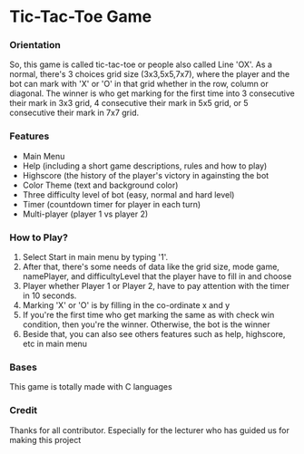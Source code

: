 # Tic-Tac-Toe Game
### Orientation
So, this game is called tic-tac-toe or people also called Line 'OX'. As a normal, there's 3 choices grid size (3x3,5x5,7x7), where the player and the bot can mark with 'X' or 'O' in that grid whether in the row, column or diagonal. The winner is who get marking for the first time into 3 consecutive their mark in 3x3 grid, 4 consecutive their mark in 5x5 grid, or 5 consecutive their mark in 7x7 grid.

### Features
- Main Menu
- Help (including a short game descriptions, rules and how to play)
- Highscore (the history of the player's victory in againsting the bot
- Color Theme (text and background color)
- Three difficulty level of bot (easy, normal and hard level)
- Timer (countdown timer for player in each turn)
- Multi-player (player 1 vs player 2)

### How to Play?
1. Select Start in main menu by typing '1'.
2. After that, there's some needs of data like the grid size, mode game, namePlayer, and difficultyLevel that the player have to fill in and choose
3. Player whether Player 1 or Player 2, have to pay attention with the timer in 10 seconds.
4. Marking 'X' or 'O' is by filling in the co-ordinate x and y
5. If you're the first time who get marking the same as with check win condition, then you're the winner. Otherwise, the bot is the winner
6. Beside that, you can also see others features such as help, highscore, etc in main menu

### Bases
This game is totally made with C languages

### Credit
Thanks for all contributor. Especially for the lecturer who has guided us for making this project
